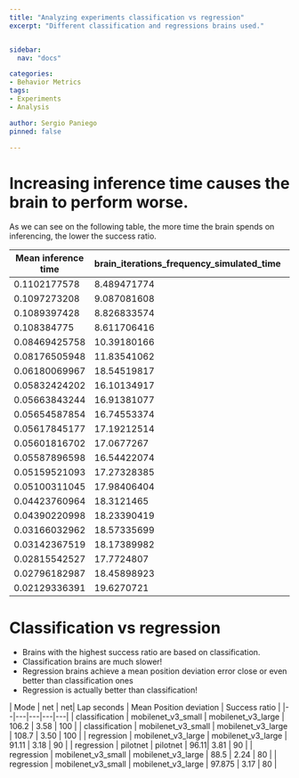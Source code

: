 ```yaml
---
title: "Analyzing experiments classification vs regression"
excerpt: "Different classification and regressions brains used."


sidebar:
  nav: "docs"

categories:
- Behavior Metrics
tags:
- Experiments
- Analysis

author: Sergio Paniego
pinned: false

---
```



# Increasing inference time causes the brain to perform worse.

As we can see on the following table, the more time the brain spends on inferencing, the lower the success ratio.

| Mean inference time | brain_iterations_frequency_simulated_time | Success ratio | 
|--|---|---|
| 0.1102177578 | 8.489471774 | 0 | 
| 0.1097273208 | 9.087081608 | 0 | 
| 0.1089397428 | 8.826833574 | 0 | 
| 0.108384775 | 8.611706416 | 0 | 
| 0.08469425758 | 10.39180166 | 0 | 
| 0.08176505948 | 11.83541062 | 0 | 
| 0.06180069967 | 18.54519817 | 0 | 
| 0.05832424202 | 16.10134917 | 40 | 
| 0.05663843244 | 16.91381077 | 10 | 
| 0.05654587854 | 16.74553374 | 10 | 
| 0.05617845177 | 17.19212514 | 30 | 
| 0.05601816702 | 17.0677267 | 40 | 
| 0.05587896598 | 16.54422074 | 100 | 
| 0.05159521093 | 17.27328385 | 90 | 
| 0.05100311045 | 17.98406404 | 40 | 
| 0.04423760964 | 18.3121465 | 80 | 
| 0.04390220998 | 18.23390419 | 100 | 
| 0.03166032962 | 18.57335699 | 70 | 
| 0.03142367519 | 18.17389982 | 80 | 
| 0.02815542527 | 17.7724807 | 30 | 
| 0.02796182987 | 18.45898923 | 30 | 
| 0.02129336391 | 19.6270721 |90 |


# Classification vs regression

* Brains with the highest success ratio are based on classification.
* Classification brains are much slower!
* Regression brains achieve a mean position deviation error close or even better than classification ones
* Regression is actually better than classification!

| Mode | net | net| Lap seconds | Mean Position deviation |  Success ratio | 
|--|---|---|---|---|
| classification | mobilenet_v3_small |	mobilenet_v3_large | 106.2 | 3.58 | 100 |
| classification | mobilenet_v3_small |	mobilenet_v3_large | 108.7 | 3.50 | 100 |
| regression | mobilenet_v3_large | mobilenet_v3_large | 91.11 | 3.18 | 90 |
| regression | pilotnet | pilotnet  | 96.11| 3.81 | 90 |
| regression | mobilenet_v3_small | mobilenet_v3_large | 88.5 | 2.24 | 80 |
| regression | mobilenet_v3_small | mobilenet_v3_large | 97.875 | 3.17 | 80 |








